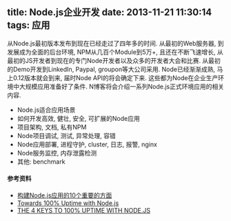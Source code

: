 title: Node.js企业开发
date: 2013-11-21 11:30:14
tags: 应用
---
从Node.js最初版本发布到现在已经走过了四年多的时间. 从最初的Web服务器, 到发展成为全面的后台环境, NPM从几百个Module到5万+, 且还在不断飞速增长, 从最初的JS开发者到现在的专门Node开发者以及众多的开发者大会和比赛. 从最初的Demo开发到LinkedIn, Paypal, groupon等大公司采用. Node已经渐渐成熟, 马上0.12版本就会到来, 届时Node API的将会确定下来. 这些都为Node在企业生产环境中大规模应用准备好了条件. N博客将会介绍一系列Node.js正式环境应用的相关内容.

* Node.js适合应用场景
* 如何开发高效, 健壮, 安全, 可扩展的Node应用
* 项目架构, 文档, 私有NPM
* Node项目调试, 测试, 异常处理, 容错
* Node应用部署, 进程守护, cluster, 日志, 报警, nginx
* Node服务监控, 内存泄露检测
* 其他: benchmark

#### 参考资料

* [构建Node.js应用的10个重要的方面](http://tech.it168.com/a2013/0308/1460/000001460366.shtml)
* [Towards 100% Uptime with Node.js](http://sandinmyjoints.github.io/towards-100-pct-uptime/#/)
* [THE 4 KEYS TO 100% UPTIME WITH NODE.JS](http://engineering.spanishdict.com/blog/2013/12/20/the-4-keys-to-100-uptime-with-nodejs)
